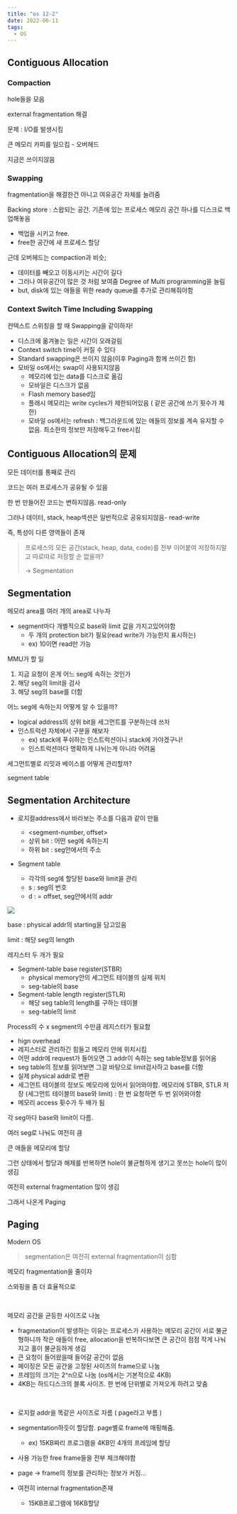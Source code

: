 ```yaml
---
title: "os 12-2"
date: 2022-06-11
tags:
  - OS
---
```


## Contiguous Allocation

### Compaction

hole들을 모음

external fragmentation 해결

문제 : I/O를 발생시킴

큰 메모리 카피를 일으킴 - 오버헤드

지금은 쓰이지않음

### Swapping

fragmentation을 해결한건 아니고 여유공간 자체를 늘려줌

Backing store : 스왑되는 공간. 기존에 있는 프로세스 메모리 공간 하나를 디스크로 백업해놓음

- 백업을 시키고 free.
- free한 공간에 새 프로세스 할당

근데 오버헤드는 compaction과 비슷;

- 데이터를 빼오고 이동시키는 시간이 길다
- 그러나 여유공간이 많은 것 처럼 보여줌 Degree of Multi programming을 늘림
- but, disk에 있는 애들을 위한 ready queue를 추가로 관리해줘야함

### Context Switch Time Including Swapping

컨텍스트 스위칭을 할 때 Swapping을 같이하자!

- 디스크에 옮겨놓는 일은 시간이 오래걸림
- Context switch time이 커질 수 있다
- Standard swapping은 쓰이지 않음(이후 Paging과 함께 쓰이긴 함)
- 모바일 os에서는 swap이 사용되지않음
  - 메모리에 있는 data를 디스크로 옮김
  - 모바일은 디스크가 없음
  - Flash memory based임
  - 플래시 메모리는 write cycles가 제한되어있음 ( 같은 공간에 쓰기 횟수가 제한)
  - 모바일 os에서는 refresh : 백그라운드에 있는 애들의 정보를 계속 유지할 수 없음. 최소한의 정보만 저장해두고 free시킴

## Contiguous Allocation의 문제

모든 데이터를 통째로 관리

코드는 여러 프로세스가 공유될 수 있음

한 번 만들어진 코드는 변하지않음. read-only

그러나 데이터, stack, heap섹션은 일반적으로 공유되지않음- read-write

즉, 특성이 다른 영역들이 존재

> 프로세스의 모든 공간(stack, heap, data, code)를 전부 이어붙여 저장하지말고 따로따로 저장할 순 없을까?
>
> -> Segmentation

## Segmentation

메모리 area를 여러 개의 area로 나누자

- segment마다 개별적으로 base와 limit 값을 가지고있어야함
  - 두 개의 protection bit가 필요(read write가 가능한지 표시하는)
  - ex) 10이면 read만 가능

MMU가 할 일

1. 지금 요청이 온게 어느 seg에 속하는 것인가
2. 해당 seg의 limit을 검사
3. 해당 seg의 base를 더함

어느 seg에 속하는지 어떻게 알 수 있을까?

- logical address의 상위 bit을 세그먼트를 구분하는데 쓰자
- 인스트럭션 자체에서 구분을 해보자
  - ex) stack에 푸쉬하는 인스트럭션이니 stack에 가야겠구나!
  - 인스트럭션마다 명확하게 나뉘는게 아니라 어려움

세그먼트별로 리밋과 베이스를 어떻게 관리할까?

segment table

## Segmentation Architecture

- 로지컬address에서 바라보는 주소를 다음과 같이 만듦

  - <segment-number, offset>
  - 상위 bit : 어떤 seg에 속하는지
  - 하위 bit : seg안에서의 주소

- Segment table

  - 각각의 seg에 할당된 base와 limit을 관리
  - s : seg의 번호
  - d : = offset, seg안에서의 addr

![](../../../../../../inha-image/segtable.png)

base : physical addr의 starting을 담고있음

limit : 해당 seg의 length

레지스터 두 개가 필요

- Segment-table base register(STBR)
  - physical memory안의 세그먼트 테이블의 실제 위치
  - seg-table의 base
- Segment-table length register(STLR)
  - 해당 seg table의 length를 구하는 테이블
  - seg-table의 limit

Process의 수 x segment의 수만큼 레지스터가 필요함

- hign overhead
- 레지스터로 관리하긴 힘들고 메모리 안에 위치시킴
- 어떤 addr에 request가 들어오면 그 addr이 속하는 seg table정보를 읽어옴
- seg table의 정보를 읽어보면 그걸 바탕으로 limit검사하고 base를 더함
- 실제 physical addr로 변환
- 세그먼트 테이블의 정보도 메모리에 있어서 읽어와야함. 메모리에 STBR, STLR 저장 (세그먼트 테이블의 base와 limit) : 한 번 요청하면 두 번 읽어와야함
- 메모리 access 횟수가 두 배가 됨

각 seg마다 base와 limit이 다름.

여러 seg로 나눠도 여전히 큼

큰 애들을 메모리에 할당

그런 상태에서 할당과 해제를 반복하면 hole이 불균형하게 생기고 못쓰는 hole이 많이 생김

여전히 external fragmentation 많이 생김

그래서 나온게 Paging

## Paging

Modern OS

> segmentation은 여전히 external fragmentation이 심함

메모리 fragmentation을 줄이자

스와핑을 좀 더 효율적으로

<br/>

메모리 공간을 균등한 사이즈로 나눔

- fragmentation이 발생하는 이유는 프로세스가 사용하는 메모리 공간이 서로 불균형하니까 작은 애들이 free, allocation을 반복하다보면 큰 공간이 점점 작게 나눠지고 홀이 불균등하게 생김
- 큰 요청이 들어왔을때 들어갈 공간이 없음
- 페이징은 모든 공간을 고정된 사이즈의 frame으로 나눔
- 프레임의 크기는 2^n으로 나눔 (os에서는 기본적으로 4KB)
- 4KB는 하드디스크의 블록 사이즈. 한 번에 단위별로 가져오게 하려고 맞춤

<br/>

- 로지컬 addr을 똑같은 사이즈로 자름 ( page라고 부름 )
- segmentation하듯이 할당함. page별로 frame에 매핑해줌.

  - ex) 15KB짜리 프로그램을 4KB인 4개의 프레임에 할당

- 사용 가능한 free frame들을 전부 체크해야함
- page -> frame의 정보를 관리하는 정보가 커짐...
- 여전히 internal fragmentation존재
  - 15KB프로그램에 16KB할당
